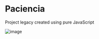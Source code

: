 # Paciencia

Project legacy created using pure JavaScript

![image](https://user-images.githubusercontent.com/67444676/131235707-cec0a0b2-6ef6-4e7d-93af-dda6fb576d76.png)

